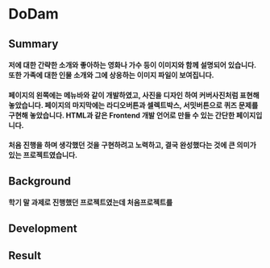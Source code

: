 # DoDam


## Summary
#### 저에 대한 간략한 소개와 좋아하는 영화나 가수 등이 이미지와 함께 설명되어 있습니다. 또한 가족에 대한 인물 소개와 그에 상응하는 이미지 파일이 보여집니다.
#### 페이지의 왼쪽에는 메뉴바와 같이 개발하였고, 사진을 디자인 하여 커버사진처럼 표현해 놓았습니다. 페이지의 마지막에는 라디오버튼과 셀렉트박스, 서밋버튼으로 퀴즈 문제를 구현해 놓았습니다. HTML과 같은 Frontend 개발 언어로 만들 수 있는 간단한 페이지입니다.
#### 처음 진행을 하며 생각했던 것을 구현하려고 노력하고, 결국 완성했다는 것에 큰 의미가 있는 프로젝트였습니다.


## Background
#### 학기 말 과제로 진행했던 프로젝트였는데 처음프로젝트를 


## Development

## Result
